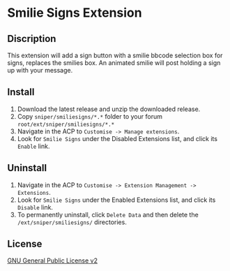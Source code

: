 # Smilie Signs Extension

## Discription
This extension will add a sign button with a smilie bbcode selection box for signs, replaces the smilies box.
An animated smilie will post holding a sign up with your message.

## Install
1. Download the latest release and unzip the downloaded release.
2. Copy `sniper/smiliesigns/*.*` folder to your forum `root/ext/sniper/smiliesigns/*.*`
5. Navigate in the ACP to `Customise -> Manage extensions`.
6. Look for `Smilie Signs` under the Disabled Extensions list, and click its `Enable` link.

## Uninstall
1. Navigate in the ACP to `Customise -> Extension Management -> Extensions`.
2. Look for `Smilie Signs` under the Enabled Extensions list, and click its `Disable` link.
3. To permanently uninstall, click `Delete Data` and then delete the `/ext/sniper/smiliesigns/` directories.

## License
[GNU General Public License v2](http://opensource.org/licenses/GPL-2.0)
